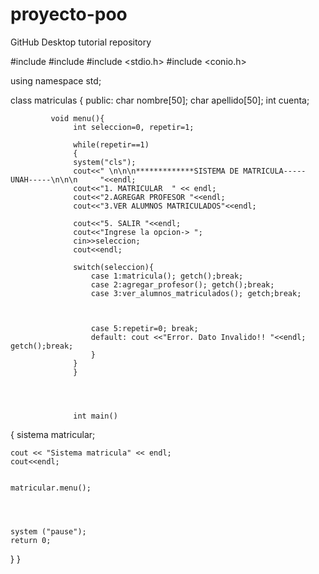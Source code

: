 # proyecto-poo
GitHub Desktop tutorial repository

#include <iostream>
#include <cstdlib>
#include <stdio.h>
#include <conio.h>
 
using namespace std;
 
class matriculas
{
      public:
             	  char nombre[50];
                  char apellido[50];
                  int cuenta;
 
             void menu(){
                  int seleccion=0, repetir=1;
 
                  while(repetir==1)
                  {
                  system("cls");
                  cout<<" \n\n\n*************SISTEMA DE MATRICULA----- UNAH-----\n\n\n     "<<endl;
                  cout<<"1. MATRICULAR  " << endl;
                  cout<<"2.AGREGAR PROFESOR "<<endl;
                  cout<<"3.VER ALUMNOS MATRICULADOS"<<endl;

                  cout<<"5. SALIR "<<endl;
                  cout<<"Ingrese la opcion-> ";
                  cin>>seleccion;
                  cout<<endl;
 
                  switch(seleccion){
                      case 1:matricula(); getch();break;
                      case 2:agregar_profesor(); getch();break;
                      case 3:ver_alumnos_matriculados(); getch;break;
                      
                 
                      
                      case 5:repetir=0; break;
                      default: cout <<"Error. Dato Invalido!! "<<endl; getch();break;
                      }
                  }
                  }
                  
                  
                  
                  
                  int main()
{
    sistema matricular;
 
    cout << "Sistema matricula" << endl;
    cout<<endl;
 
 
    matricular.menu();
 
 
 
 
    system ("pause");
    return 0;
}
  }         
